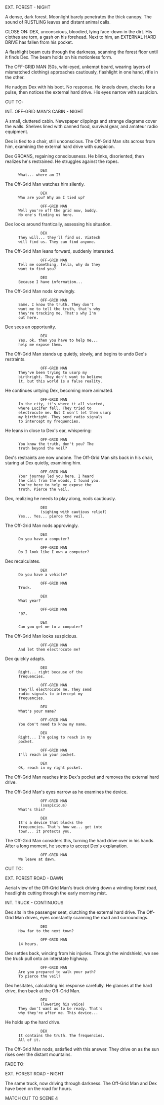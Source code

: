 EXT. FOREST - NIGHT

A dense, dark forest. Moonlight barely penetrates the thick canopy. The 
sound of RUSTLING leaves and distant animal calls.

CLOSE ON: DEX, unconscious, bloodied, lying face-down in the dirt. His 
clothes are torn, a gash on his forehead. Next to him, an EXTERNAL HARD 
DRIVE has fallen from his pocket.

A flashlight beam cuts through the darkness, scanning the forest floor 
until it finds Dex. The beam holds on his motionless form.

The OFF-GRID MAN (50s, wild-eyed, unkempt beard, wearing layers of 
mismatched clothing) approaches cautiously, flashlight in one hand, rifle 
in the other.

He nudges Dex with his boot. No response. He kneels down, checks for a 
pulse, then notices the external hard drive. His eyes narrow with suspicion.

CUT TO:

INT. OFF-GRID MAN'S CABIN - NIGHT

A small, cluttered cabin. Newspaper clippings and strange diagrams cover 
the walls. Shelves lined with canned food, survival gear, and amateur 
radio equipment.

Dex is tied to a chair, still unconscious. The Off-Grid Man sits across 
from him, examining the external hard drive with suspicion.

Dex GROANS, regaining consciousness. He blinks, disoriented, then realizes 
he's restrained. He struggles against the ropes.

                    DEX
          What... where am I?

The Off-Grid Man watches him silently.

                    DEX
          Who are you? Why am I tied up?

                    OFF-GRID MAN
          Well you're off the grid now, buddy. 
          No one's finding us here.

Dex looks around frantically, assessing his situation.

                    DEX
          They will... they'll find us. Viatech 
          will find us. They can find anyone.

The Off-Grid Man leans forward, suddenly interested.

                    OFF-GRID MAN
          Tell me something, fella, why do they 
          want to find you?

                    DEX
          Because I have information...

The Off-Grid Man nods knowingly.

                    OFF-GRID MAN
          Same. I know the truth. They don't 
          want me to tell the truth, that's why 
          they're tracking me. That's why I'm 
          out here.

Dex sees an opportunity.

                    DEX
          Yes, ok, then you have to help me... 
          help me expose them.

The Off-Grid Man stands up quietly, slowly, and begins to undo Dex's 
restraints.

                    OFF-GRID MAN
          They've been trying to usurp my 
          birthright. They don't want to believe 
          it, but this world is a false reality.

He continues untying Dex, becoming more animated.

                    OFF-GRID MAN
          In the city, it's where it all started, 
          where Lucifer fell. They tried to 
          electrocute me. But I won't let them usurp 
          my birthright. They send radio signals 
          to intercept my frequencies.

He leans in close to Dex's ear, whispering:

                    OFF-GRID MAN
          You know the truth, don't you? The 
          truth beyond the veil?

Dex's restraints are now undone. The Off-Grid Man sits back in his chair, 
staring at Dex quietly, examining him.

                    OFF-GRID MAN
          Your journey led you here. I heard 
          the call from the woods, I found you. 
          You're here to help me expose the 
          truth. Pierce the veil.

Dex, realizing he needs to play along, nods cautiously.

                    DEX
                    (sighing with cautious relief)
          Yes... Yes... pierce the veil.

The Off-Grid Man nods approvingly.

                    DEX
          Do you have a computer?

                    OFF-GRID MAN
          Do I look like I own a computer?

Dex recalculates.

                    DEX
          Do you have a vehicle?

                    OFF-GRID MAN
          Truck.

                    DEX
          What year?

                    OFF-GRID MAN
          '97.

                    DEX
          Can you get me to a computer?

The Off-Grid Man looks suspicious.

                    OFF-GRID MAN
          And let them electrocute me?

Dex quickly adapts.

                    DEX
          Right... right because of the 
          frequencies.

                    OFF-GRID MAN
          They'll electrocute me. They send 
          radio signals to intercept my 
          frequencies.

                    DEX
          What's your name?

                    OFF-GRID MAN
          You don't need to know my name.

                    DEX
          Right... I'm going to reach in my 
          pocket.

                    OFF-GRID MAN
          I'll reach in your pocket.

                    DEX
          Ok, reach in my right pocket.

The Off-Grid Man reaches into Dex's pocket and removes the external hard 
drive.

The Off-Grid Man's eyes narrow as he examines the device.

                    OFF-GRID MAN
                    (suspicious)
          What's this?

                    DEX
          It's a device that blocks the 
          frequencies. That's how we... get into 
          town... it protects you.

The Off-Grid Man considers this, turning the hard drive over in his hands. 
After a long moment, he seems to accept Dex's explanation.

                    OFF-GRID MAN
          We leave at dawn.

CUT TO:

EXT. FOREST ROAD - DAWN

Aerial view of the Off-Grid Man's truck driving down a winding forest road, 
headlights cutting through the early morning mist.

INT. TRUCK - CONTINUOUS

Dex sits in the passenger seat, clutching the external hard drive. The 
Off-Grid Man drives, eyes constantly scanning the road and surroundings.

                    DEX
          How far to the next town?

                    OFF-GRID MAN
          14 hours.

Dex settles back, wincing from his injuries. Through the windshield, we 
see the truck pull onto an interstate highway.

                    OFF-GRID MAN
          Are you prepared to walk your path? 
          To pierce the veil?

Dex hesitates, calculating his response carefully. He glances at the hard 
drive, then back at the Off-Grid Man.

                    DEX
                    (lowering his voice)
          They don't want us to be ready. That's 
          why they're after me. This device...
          
He holds up the hard drive.
          
                    DEX
          It contains the truth. The frequencies. 
          All of it.

The Off-Grid Man nods, satisfied with this answer. They drive on as the 
sun rises over the distant mountains.

FADE TO:

EXT. FOREST ROAD - NIGHT

The same truck, now driving through darkness. The Off-Grid Man and Dex 
have been on the road for hours.

MATCH CUT TO SCENE 4
